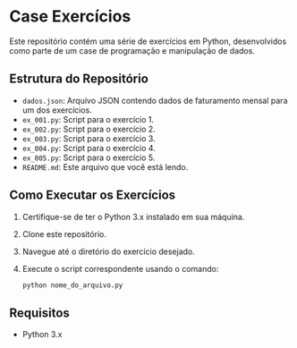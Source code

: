 # Case Exercícios

Este repositório contém uma série de exercícios em Python, desenvolvidos como parte de um case de programação e manipulação de dados.

## Estrutura do Repositório

- `dados.json`: Arquivo JSON contendo dados de faturamento mensal para um dos exercícios.
- `ex_001.py`: Script para o exercício 1.
- `ex_002.py`: Script para o exercício 2.
- `ex_003.py`: Script para o exercício 3.
- `ex_004.py`: Script para o exercício 4.
- `ex_005.py`: Script para o exercício 5.
- `README.md`: Este arquivo que você está lendo.

## Como Executar os Exercícios

1. Certifique-se de ter o Python 3.x  instalado em sua máquina.
2. Clone este repositório.
3. Navegue até o diretório do exercício desejado.
4. Execute o script correspondente usando o comando:

   ```bash
   python nome_do_arquivo.py
   ```

## Requisitos

- Python 3.x